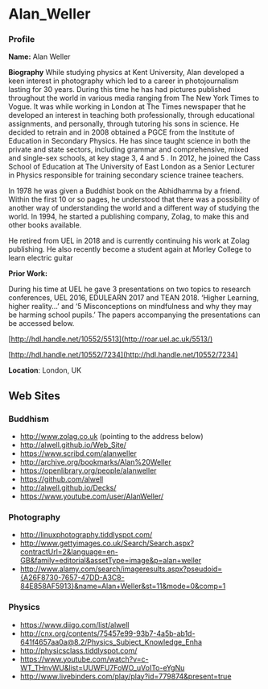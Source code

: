 # Alan_Weller


### Profile

**Name:** Alan Weller 	

**Biography**
While studying physics at Kent University, Alan developed a keen interest in photography which led to a career in photojournalism lasting for 30 years. During this time he has had pictures published throughout the world in various media ranging from The New York Times to Vogue. It was while working in London at The Times newspaper that he developed an interest in teaching both professionally, through educational assignments, and personally, through tutoring his sons in science. He decided to retrain and in 2008 obtained a PGCE from the Institute of Education in Secondary Physics. He has since taught science in both the private and state sectors, including grammar and comprehensive, mixed and single-sex schools, at key stage 3, 4 and 5
. 
In 2012, he joined the Cass School of Education at The University of East London as a Senior Lecturer in Physics responsible for training secondary science trainee teachers. 

In 1978 he was given a Buddhist book on the Abhidhamma by a friend. Within the first 10 or so pages, he understood that there was a possibility of another way of understanding the world and a different way of studying the world. In 1994, he started a publishing company, Zolag, to make this and other books available. 

He retired from UEL in 2018 and is currently continuing his work at Zolag publishing. He also recently become a student again at Morley College to learn electric guitar

**Prior Work:**

During his time at UEL he gave 3 presentations on two topics to research conferences, UEL 2016, EDULEARN 2017 and TEAN 2018. ‘Higher Learning, higher reality...’  and ‘5 Misconceptions on mindfulness and why they may be harming school pupils.’ The papers accompanying the presentations can be accessed below.

[http://hdl.handle.net/10552/5513](http://roar.uel.ac.uk/5513/)

[http://hdl.handle.net/10552/7234](http://hdl.handle.net/10552/7234)



**Location**: London, UK

## Web Sites

### Buddhism
- http://www.zolag.co.uk (pointing to the address below)
- http://alwell.github.io/Web_Site/
- https://www.scribd.com/alanweller
- http://archive.org/bookmarks/Alan%20Weller
- https://openlibrary.org/people/alanweller
- https://github.com/alwell
- http://alwell.github.io/Decks/
- https://www.youtube.com/user/AlanWeller/

### Photography

- http://linuxphotography.tiddlyspot.com/
- http://www.gettyimages.co.uk/Search/Search.aspx?contractUrl=2&language=en-GB&family=editorial&assetType=image&p=alan+weller
- http://www.alamy.com/search/imageresults.aspx?pseudoid={A26F8730-7657-47DD-A3C8-84E858AF5913}&name=Alan+Weller&st=11&mode=0&comp=1


### Physics

- https://www.diigo.com/list/alwell
- http://cnx.org/contents/75457e99-93b7-4a5b-ab1d-641f4657aa0a@8.2/Physics_Subject_Knowledge_Enha
- http://physicsclass.tiddlyspot.com/
- https://www.youtube.com/watch?v=c-WT_THnvWU&list=UUWFU7FoWO_uVoITo-eYgNu
- http://www.livebinders.com/play/play?id=779874&present=true




